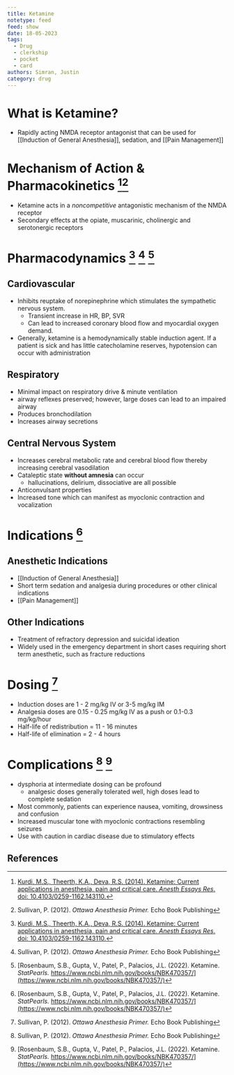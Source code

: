 ```yaml
---
title: Ketamine
notetype: feed
feed: show
date: 18-05-2023
tags:
  - Drug
  - clerkship
  - pocket
  - card
authors: Simran, Justin
category: drug
---
```


# What is Ketamine?
- Rapidly acting NMDA receptor antagonist that can be used for [[Induction of General Anesthesia]], sedation, and [[Pain Management]]

# Mechanism of Action & Pharmacokinetics [^1][^2]
- Ketamine acts in a *noncompetitive* antagonistic mechanism of the NMDA receptor
- Secondary effects at the opiate, muscarinic, cholinergic and serotonergic receptors 

# Pharmacodynamics [^1] [^2] [^3]
## Cardiovascular 
- Inhibits reuptake of norepinephrine which stimulates the sympathetic nervous system. 
	- Transient increase in HR, BP, SVR
	- Can lead to increased coronary blood flow and myocardial oxygen demand. 
- Generally, ketamine is a hemodynamically stable induction agent. If a patient is sick and has little catecholamine reserves, hypotension can occur with administration

## Respiratory
- Minimal impact on respiratory drive & minute ventilation 
- airway reflexes preserved; however, large doses can lead to an impaired airway
- Produces  bronchodilation 
- Increases airway secretions

## Central Nervous System
- Increases cerebral metabolic rate and cerebral blood flow thereby increasing cerebral vasodilation 
- Cataleptic state **without amnesia** can occur 
	- hallucinations, delirium, dissociative are all possible
- Anticonvulsant properties  
- Increased tone which can manifest as myoclonic contraction and vocalization 

# Indications [^3]
## Anesthetic Indications
- [[Induction of General Anesthesia]]
- Short term sedation and analgesia during procedures or other clinical indications 
- [[Pain Management]]

## Other Indications 
- Treatment of refractory depression and suicidal ideation 
- Widely used in the emergency department in short cases requiring short term anesthetic, such as fracture reductions 

# Dosing [^2]
- Induction doses are 1 - 2 mg/kg IV or 3-5 mg/kg IM 
- Analgesia doses are 0.15 - 0.25 mg/kg IV as a push or 0.1-0.3 mg/kg/hour 
- Half-life of redistribution = 11 - 16 minutes
- Half-life of elimination = 2 - 4 hours 

# Complications  [^2] [^3]
- dysphoria at intermediate dosing can be profound
	- analgesic doses generally tolerated well, high doses lead to complete sedation
- Most commonly, patients can experience nausea, vomiting, drowsiness and confusion 
- Increased muscular tone with myoclonic contractions resembling seizures 
- Use with caution in cardiac disease due to stimulatory effects

## References
[^1]: [Kurdi, M.S., Theerth, K.A., Deva, R.S. (2014). Ketamine: Current applications in anesthesia, pain and critical care. *Anesth Essays Res*. doi: 10.4103/0259-1162.143110.](https://www.ncbi.nlm.nih.gov/pmc/articles/PMC4258981/)
[^2]:Sullivan, P. (2012). *Ottawa Anesthesia Primer.* Echo Book Publishing
[^3]:[Rosenbaum, S.B., Gupta, V., Patel, P., Palacios, J.L. (2022). Ketamine. *StatPearls.* https://www.ncbi.nlm.nih.gov/books/NBK470357/](https://www.ncbi.nlm.nih.gov/books/NBK470357/)


